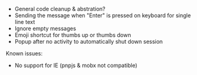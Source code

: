 * General code cleanup & abstration?
* Sending the message when "Enter" is pressed on keyboard for single line text
* Ignore empty messages
* Emoji shortcut for thumbs up or thumbs down
* Popup after no activity to automatically shut down session

Known issues:
* No support for IE (pnpjs & mobx not compatible)